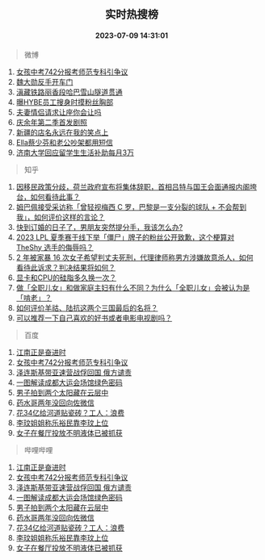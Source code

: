 <div align="center"><h2>实时热搜榜</h2><h4>2023-07-09 14:31:01</h4></div>

> 微博  

1. [女孩中考742分报考师范专科引争议](https://s.weibo.com/weibo?q=%23%E5%A5%B3%E5%AD%A9%E4%B8%AD%E8%80%83742%E5%88%86%E6%8A%A5%E8%80%83%E5%B8%88%E8%8C%83%E4%B8%93%E7%A7%91%E5%BC%95%E4%BA%89%E8%AE%AE%23&t=31&band_rank=1&Refer=top)<br />
2. [魏大勋反手开车门](https://s.weibo.com/weibo?q=%23%E9%AD%8F%E5%A4%A7%E5%8B%8B%E5%8F%8D%E6%89%8B%E5%BC%80%E8%BD%A6%E9%97%A8%23&t=31&band_rank=2&Refer=top)<br />
3. [滇藏铁路丽香段哈巴雪山隧道贯通](https://s.weibo.com/weibo?q=%23%E6%BB%87%E8%97%8F%E9%93%81%E8%B7%AF%E4%B8%BD%E9%A6%99%E6%AE%B5%E5%93%88%E5%B7%B4%E9%9B%AA%E5%B1%B1%E9%9A%A7%E9%81%93%E8%B4%AF%E9%80%9A%23&t=31&band_rank=3&Refer=top)<br />
4. [曝HYBE员工搜身时摸粉丝胸部](https://s.weibo.com/weibo?q=%23%E6%9B%9DHYBE%E5%91%98%E5%B7%A5%E6%90%9C%E8%BA%AB%E6%97%B6%E6%91%B8%E7%B2%89%E4%B8%9D%E8%83%B8%E9%83%A8%23&t=31&band_rank=4&Refer=top)<br />
5. [夫妻情侣请求让座你会让吗](https://s.weibo.com/weibo?q=%23%E5%A4%AB%E5%A6%BB%E6%83%85%E4%BE%A3%E8%AF%B7%E6%B1%82%E8%AE%A9%E5%BA%A7%E4%BD%A0%E4%BC%9A%E8%AE%A9%E5%90%97%23&t=31&band_rank=5&Refer=top)<br />
6. [庆余年第二季首发剧照](https://s.weibo.com/weibo?q=%23%E5%BA%86%E4%BD%99%E5%B9%B4%E7%AC%AC%E4%BA%8C%E5%AD%A3%E9%A6%96%E5%8F%91%E5%89%A7%E7%85%A7%23&t=31&band_rank=6&Refer=top)<br />
7. [新疆的店名永远在我的笑点上](https://s.weibo.com/weibo?q=%E6%96%B0%E7%96%86%E7%9A%84%E5%BA%97%E5%90%8D%E6%B0%B8%E8%BF%9C%E5%9C%A8%E6%88%91%E7%9A%84%E7%AC%91%E7%82%B9%E4%B8%8A&t=31&band_rank=7&Refer=top)<br />
8. [Ella蔡少芬和老公吵架都用短信](https://s.weibo.com/weibo?q=%23Ella%E8%94%A1%E5%B0%91%E8%8A%AC%E5%92%8C%E8%80%81%E5%85%AC%E5%90%B5%E6%9E%B6%E9%83%BD%E7%94%A8%E7%9F%AD%E4%BF%A1%23&t=31&band_rank=8&Refer=top)<br />
9. [济南大学回应留学生生活补助每月3万](https://s.weibo.com/weibo?q=%23%E6%B5%8E%E5%8D%97%E5%A4%A7%E5%AD%A6%E5%9B%9E%E5%BA%94%E7%95%99%E5%AD%A6%E7%94%9F%E7%94%9F%E6%B4%BB%E8%A1%A5%E5%8A%A9%E6%AF%8F%E6%9C%883%E4%B8%87%23&t=31&band_rank=9&Refer=top)<br />

> 知乎  

1. [因移民政策分歧，荷兰政府宣布将集体辞职，首相吕特与国王会面通报内阁垮台，如何看待此事？](https://www.zhihu.com/question/611119005)<br />
2. [姆巴佩接受采访称「曾轻视梅西 C 罗，巴黎是一支分裂的球队 + 不会帮到我」，如何评价这样的言论？](https://www.zhihu.com/question/611172264)<br />
3. [快到订婚的日子了，男朋友突然提分手，我该怎么办?](https://www.zhihu.com/question/610191146)<br />
4. [2023 LPL 夏季赛于线下举「僵尸」牌子的粉丝公开致歉，这个梗算对 TheShy 选手的侮辱吗？](https://www.zhihu.com/question/610480367)<br />
5. [2 年被家暴 16 次女子希望判丈夫死刑，代理律师称男方涉嫌故意杀人，如何看待此诉求？判决结果将如何？](https://www.zhihu.com/question/610619293)<br />
6. [显卡和CPU的硅脂多久换一次？](https://www.zhihu.com/question/607981347)<br />
7. [做「全职儿女」和做家庭主妇有什么不同？为什么「全职儿女」会被认为是「啃老」？](https://www.zhihu.com/question/610276645)<br />
8. [如何评价羊祜、陆抗这两个三国最后的名将？](https://www.zhihu.com/question/60553004)<br />
9. [可以推荐一下自己喜欢的好书或者电影电视剧吗？](https://www.zhihu.com/question/611027388)<br />

> 百度  

1. [江南正是奋进时](https://www.baidu.com/s?wd=%E6%B1%9F%E5%8D%97%E6%AD%A3%E6%98%AF%E5%A5%8B%E8%BF%9B%E6%97%B6&sa=fyb_news&rsv_dl=fyb_news)<br />
2. [女孩中考742分报考师范专科引争议](https://www.baidu.com/s?wd=%E5%A5%B3%E5%AD%A9%E4%B8%AD%E8%80%83742%E5%88%86%E6%8A%A5%E8%80%83%E5%B8%88%E8%8C%83%E4%B8%93%E7%A7%91%E5%BC%95%E4%BA%89%E8%AE%AE&sa=fyb_news&rsv_dl=fyb_news)<br />
3. [泽连斯基带亚速营战俘回国 俄方谴责](https://www.baidu.com/s?wd=%E6%B3%BD%E8%BF%9E%E6%96%AF%E5%9F%BA%E5%B8%A6%E4%BA%9A%E9%80%9F%E8%90%A5%E6%88%98%E4%BF%98%E5%9B%9E%E5%9B%BD+%E4%BF%84%E6%96%B9%E8%B0%B4%E8%B4%A3&sa=fyb_news&rsv_dl=fyb_news)<br />
4. [一图解读成都大运会场馆绿色密码](https://www.baidu.com/s?wd=%E4%B8%80%E5%9B%BE%E8%A7%A3%E8%AF%BB%E6%88%90%E9%83%BD%E5%A4%A7%E8%BF%90%E4%BC%9A%E5%9C%BA%E9%A6%86%E7%BB%BF%E8%89%B2%E5%AF%86%E7%A0%81&sa=fyb_news&rsv_dl=fyb_news)<br />
5. [男子拍到两个太阳藏在云层中](https://www.baidu.com/s?wd=%E7%94%B7%E5%AD%90%E6%8B%8D%E5%88%B0%E4%B8%A4%E4%B8%AA%E5%A4%AA%E9%98%B3%E8%97%8F%E5%9C%A8%E4%BA%91%E5%B1%82%E4%B8%AD&sa=fyb_news&rsv_dl=fyb_news)<br />
6. [药水哥两年没回向佐微信](https://www.baidu.com/s?wd=%E8%8D%AF%E6%B0%B4%E5%93%A5%E4%B8%A4%E5%B9%B4%E6%B2%A1%E5%9B%9E%E5%90%91%E4%BD%90%E5%BE%AE%E4%BF%A1&sa=fyb_news&rsv_dl=fyb_news)<br />
7. [花34亿给河道贴瓷砖？工人：浪费](https://www.baidu.com/s?wd=%E8%8A%B134%E4%BA%BF%E7%BB%99%E6%B2%B3%E9%81%93%E8%B4%B4%E7%93%B7%E7%A0%96%EF%BC%9F%E5%B7%A5%E4%BA%BA%EF%BC%9A%E6%B5%AA%E8%B4%B9&sa=fyb_news&rsv_dl=fyb_news)<br />
8. [李玟姐姐称乐裕民靠李玟上位](https://www.baidu.com/s?wd=%E6%9D%8E%E7%8E%9F%E5%A7%90%E5%A7%90%E7%A7%B0%E4%B9%90%E8%A3%95%E6%B0%91%E9%9D%A0%E6%9D%8E%E7%8E%9F%E4%B8%8A%E4%BD%8D&sa=fyb_news&rsv_dl=fyb_news)<br />
9. [女子在餐厅投放不明液体已被抓获](https://www.baidu.com/s?wd=%E5%A5%B3%E5%AD%90%E5%9C%A8%E9%A4%90%E5%8E%85%E6%8A%95%E6%94%BE%E4%B8%8D%E6%98%8E%E6%B6%B2%E4%BD%93%E5%B7%B2%E8%A2%AB%E6%8A%93%E8%8E%B7&sa=fyb_news&rsv_dl=fyb_news)<br />

> 哔哩哔哩  

1. [江南正是奋进时](https://www.baidu.com/s?wd=%E6%B1%9F%E5%8D%97%E6%AD%A3%E6%98%AF%E5%A5%8B%E8%BF%9B%E6%97%B6&sa=fyb_news&rsv_dl=fyb_news)<br />
2. [女孩中考742分报考师范专科引争议](https://www.baidu.com/s?wd=%E5%A5%B3%E5%AD%A9%E4%B8%AD%E8%80%83742%E5%88%86%E6%8A%A5%E8%80%83%E5%B8%88%E8%8C%83%E4%B8%93%E7%A7%91%E5%BC%95%E4%BA%89%E8%AE%AE&sa=fyb_news&rsv_dl=fyb_news)<br />
3. [泽连斯基带亚速营战俘回国 俄方谴责](https://www.baidu.com/s?wd=%E6%B3%BD%E8%BF%9E%E6%96%AF%E5%9F%BA%E5%B8%A6%E4%BA%9A%E9%80%9F%E8%90%A5%E6%88%98%E4%BF%98%E5%9B%9E%E5%9B%BD+%E4%BF%84%E6%96%B9%E8%B0%B4%E8%B4%A3&sa=fyb_news&rsv_dl=fyb_news)<br />
4. [一图解读成都大运会场馆绿色密码](https://www.baidu.com/s?wd=%E4%B8%80%E5%9B%BE%E8%A7%A3%E8%AF%BB%E6%88%90%E9%83%BD%E5%A4%A7%E8%BF%90%E4%BC%9A%E5%9C%BA%E9%A6%86%E7%BB%BF%E8%89%B2%E5%AF%86%E7%A0%81&sa=fyb_news&rsv_dl=fyb_news)<br />
5. [男子拍到两个太阳藏在云层中](https://www.baidu.com/s?wd=%E7%94%B7%E5%AD%90%E6%8B%8D%E5%88%B0%E4%B8%A4%E4%B8%AA%E5%A4%AA%E9%98%B3%E8%97%8F%E5%9C%A8%E4%BA%91%E5%B1%82%E4%B8%AD&sa=fyb_news&rsv_dl=fyb_news)<br />
6. [药水哥两年没回向佐微信](https://www.baidu.com/s?wd=%E8%8D%AF%E6%B0%B4%E5%93%A5%E4%B8%A4%E5%B9%B4%E6%B2%A1%E5%9B%9E%E5%90%91%E4%BD%90%E5%BE%AE%E4%BF%A1&sa=fyb_news&rsv_dl=fyb_news)<br />
7. [花34亿给河道贴瓷砖？工人：浪费](https://www.baidu.com/s?wd=%E8%8A%B134%E4%BA%BF%E7%BB%99%E6%B2%B3%E9%81%93%E8%B4%B4%E7%93%B7%E7%A0%96%EF%BC%9F%E5%B7%A5%E4%BA%BA%EF%BC%9A%E6%B5%AA%E8%B4%B9&sa=fyb_news&rsv_dl=fyb_news)<br />
8. [李玟姐姐称乐裕民靠李玟上位](https://www.baidu.com/s?wd=%E6%9D%8E%E7%8E%9F%E5%A7%90%E5%A7%90%E7%A7%B0%E4%B9%90%E8%A3%95%E6%B0%91%E9%9D%A0%E6%9D%8E%E7%8E%9F%E4%B8%8A%E4%BD%8D&sa=fyb_news&rsv_dl=fyb_news)<br />
9. [女子在餐厅投放不明液体已被抓获](https://www.baidu.com/s?wd=%E5%A5%B3%E5%AD%90%E5%9C%A8%E9%A4%90%E5%8E%85%E6%8A%95%E6%94%BE%E4%B8%8D%E6%98%8E%E6%B6%B2%E4%BD%93%E5%B7%B2%E8%A2%AB%E6%8A%93%E8%8E%B7&sa=fyb_news&rsv_dl=fyb_news)<br />
